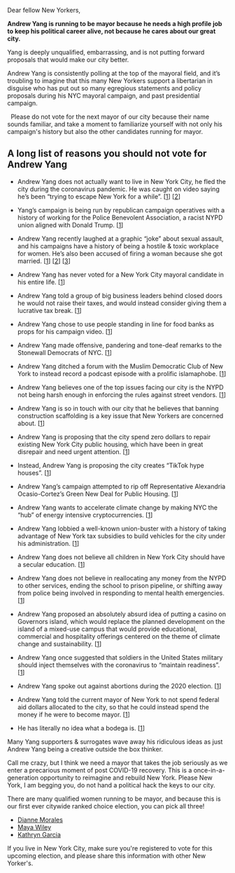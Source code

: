 Dear fellow New Yorkers,

**Andrew Yang is running to be mayor because he needs a high profile job to keep his political career alive, not because he cares about our great city.**

Yang is deeply unqualified, embarrassing, and is not putting forward proposals that would make our city better.

Andrew Yang is consistently polling at the top of the mayoral field, and it’s troubling to imagine that this many New Yorkers support a libertarian in disguise who has put out so many egregious statements and policy proposals during his NYC mayoral campaign, and past presidential campaign.

  Please do not vote for the next mayor of our city because their name sounds familiar, and take a moment to familiarize yourself with not only his campaign's history but also the other candidates running for mayor.

## A long list of reasons you should not vote for Andrew Yang

- Andrew Yang does not actually want to live in New York City, he fled the city during the coronavirus pandemic. He was caught on video saying he’s been “trying to escape New York for a while”. [[1](https://www.nytimes.com/2021/01/11/nyregion/andrew-yang-manhattan-apartment-new-york.html)] [[2](https://nypost.com/2021/02/03/andrew-yang-ive-been-trying-to-escape-new-york-for-a-while/)]

- Yang’s campaign is being run by republican campaign operatives with a history of working for the Police Benevolent Association, a racist NYPD union aligned with Donald Trump. [[1](https://www.cityandstateny.com/articles/politics/new-york-city/andrew-yangs-mayoral-campaign-being-run-lobbying-firm.html)]

- Andrew Yang recently laughed at a graphic “joke” about sexual assault, and his campaigns have a history of being a hostile & toxic workplace for women. He’s also been accused of firing a woman because she got married. [[1](https://www.politico.com/states/new-york/albany/story/2021/04/15/yang-under-fire-after-laughing-at-question-about-choking-women-1375023)] [[2](https://www.businessinsider.com/former-staffers-say-they-experienced-sexism-hostility-yangs-presidential-campaign-2021-1)] [[3](https://medium.com/@kimberlyrwatkins/fired-for-getting-married-bae2cce9f968)]

- Andrew Yang has never voted for a New York City mayoral candidate in his entire life. [[1](https://www.cityandstateny.com/articles/politics/campaign-confidential/kathryn-garcia-doesnt-really-do-politics.html)]

- Andrew Yang told a group of big business leaders behind closed doors he would not raise their taxes, and would instead consider giving them a lucrative tax break. [[1](https://www.politico.com/states/new-york/albany/story/2021/04/01/yang-cautions-against-taxing-the-rich-in-front-of-pro-business-group-1371337)]

- Andrew Yang chose to use people standing in line for food banks as props for his campaign video. [[1](https://twitter.com/juliacarmel__/status/1350990496785641476)]

- Andrew Yang made offensive, pandering and tone-deaf remarks to the Stonewall Democrats of NYC. [[1](https://www.nytimes.com/2021/04/22/nyregion/andrew-yang-gays-stonewall.html)]

- Andrew Yang ditched a forum with the Muslim Democratic Club of New York to instead record a podcast episode with a prolific islamaphobe. [[1](https://www.nydailynews.com/news/politics/new-york-elections-government/ny-nyc-mayoral-race-andrew-yang-sam-harris-muslim-forum-20210217-oydxc2qgdfaizcx77fjmknxoca-story.html)]

- Andrew Yang believes one of the top issues facing our city is the NYPD not being harsh enough in enforcing the rules against street vendors. [[1](https://www.politico.com/news/2021/04/15/yang-street-vendors-tweet-482019)]

- Andrew Yang is so in touch with our city that he believes that banning construction scaffolding is a key issue that New Yorkers are concerned about. [[1](https://www.amny.com/news/137531281/)]

- Andrew Yang is proposing that the city spend zero dollars to repair existing New York City public housing, which have been in great disrepair and need urgent attention. [[1](https://twitter.com/TweetBenMax/status/1357710267421982720)]

- Instead, Andrew Yang is proposing the city creates “TikTok hype houses”. [[1](https://www.insider.com/andrew-yang-mayor-campaign-new-york-city-nyc-tiktok-collab-hype-house)]

- Andrew Yang’s campaign attempted to rip off Representative Alexandria Ocasio-Cortez’s Green New Deal for Public Housing. [[1](https://twitter.com/AOC/status/1357713804373745667)]

- Andrew Yang wants to accelerate climate change by making NYC the “hub” of energy intensive cryptocurrencies. [[1](https://twitter.com/AndrewYang/status/1359992211186843649)]

- Andrew Yang lobbied a well-known union-buster with a history of taking advantage of New York tax subsidies to build vehicles for the city under his administration. [[1](https://twitter.com/AndrewYang/status/1363482772917137413)]

- Andrew Yang does not believe all children in New York City should have a secular education. [[1](https://twitter.com/rweingarten/status/1363127670113005568)]

- Andrew Yang does not believe in reallocating any money from the NYPD to other services, ending the school to prison pipeline, or shifting away from police being involved in responding to mental health emergencies. [[1](https://docs.google.com/spreadsheets/d/1jjsG0m2k3Ah9o1JTnSkv-1s8sGYYnCpPwERWLtT5mVk/edit#gid=0)]

- Andrew Yang proposed an absolutely absurd idea of putting a casino on Governors island, which would replace the planned development on the island of a mixed-use campus that would provide educational, commercial and hospitality offerings centered on the theme of climate change and sustainability. [[1](https://www.politico.com/states/new-york/albany/story/2021/01/19/yang-proposes-casino-on-governors-island-to-boost-city-budget-1358239)]

- Andrew Yang once suggested that soldiers in the United States military should inject themselves with the coronavirus to “maintain readiness”. [[1](https://twitter.com/AndrewYang/status/1246966013771554817)]

- Andrew Yang spoke out against abortions during the 2020 election. [[1](https://twitter.com/Biaggi4NY/status/1380894778687098887)]

- Andrew Yang told the current mayor of New York to not spend federal aid dollars allocated to the city, so that he could instead spend the money if he were to become mayor. [[1](https://www.nydailynews.com/news/politics/nyc-elections-2021/ny-nyc-mayoral-candidate-maya-wiley-andrew-yang-bill-de-blasio-20210330-3xu6j5f2srgt5l4nrtazztu23m-story.html)]

- He has literally no idea what a bodega is. [[1](https://twitter.com/AndrewYang/status/1350079442488590337)]

Many Yang supporters & surrogates wave away his ridiculous ideas as just Andrew Yang being a creative outside the box thinker.

Call me crazy, but I think we need a mayor that takes the job seriously as we enter a precarious moment of post COVID-19 recovery. This is a once-in-a-generation opportunity to reimagine and rebuild New York. Please New York, I am begging you, do not hand a political hack the keys to our city.

There are many qualified women running to be mayor, and because this is our first ever citywide ranked choice election, you can pick all three!

- [Dianne Morales](https://www.dianne.nyc/)
- [Maya Wiley](https://mayawileyformayor.com/)
- [Kathryn Garcia](https://www.kgfornyc.com/)

If you live in New York City, make sure you're registered to vote for this upcoming election, and please share this information with other New Yorker's.
